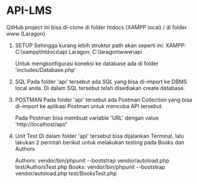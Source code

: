 # API-LMS

GitHub project ini bisa di-clone di folder htdocs (XAMPP local) / di folder www (Laragon)

1. SETUP
   Sehingga kurang lebih struktur path akan seperti ini:
   XAMPP: C:\xampp\htdocs\api
   Laragon: C:\laragon\www\api

   Untuk mengkonfigurasi koneksi ke database ada di folder 'includes/Database.php'

2. SQL
   Pada folder 'api' tersebut ada SQL yang bisa di-import ke DBMS local anda. Di dalam SQL tersebut telah disediakan create database.

3. POSTMAN
   Pada folder 'api' tersebut ada Postman Collection yang bisa di-import ke aplikasi Postman untuk mencoba API tersebut.

   Pada Postman bisa membuat variable 'URL' dengan value 'http://localhost/api/'

4. Unit Test
   Di dalam folder 'api' tersebut bisa dijalankan Terminal, lalu lakukan 2 perintah berikut untuk melakukan testing pada Books dan Authors

   Authors: vendor/bin/phpunit --bootstrap vendor/autoload.php test/AuthorsTest.php
   Books: vendor/bin/phpunit --bootstrap vendor/autoload.php test/BooksTest.php
